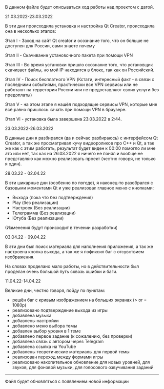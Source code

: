 В данном файле будет описываться ход работы над проектом с датой.

21.03.2022-23.03.2022

В эти дни происходила установка и настройка Qt Creator, происходила она в несколько этапов:

Этап I - Заход на сайт Qt creator и осознание того, что он больше не доступен для России, сами знаете почему

Этап II - Скачивание установочного пакета при помощи VPN

Этап III - Во время установки пришло осознание того, что установщик скачивает файлы, но мой IP находится в блоке, так как он Российский.

Этап IV - Поиск бесплатного VPN (Кстати, интересный факт - в связи с последними событиями, практически все VPN сервисы или не работают на терретории России или не 
предоставляют своих услуги без предоплаты)

Этап V - на этом этапе я нашёл подходящие сервисы VPN, которые мне всё равно пришлось качать при помощи VPN в браузере.

Этап VI - установка была завершена 23.03.2022 в 2:44.

23.03.2022-26.03.2022

В данные дни я разбирался (да и сейчас разбираюсь) с интерфейсом Qt Creator, а так же просматривал кучу видеороликов про C++ и Qt, а так же как с этим работать, результат будет виден к 00:00 помогло ли мне это или нет, так как на 26.03.2022 я ничего не понял и вообще не представляю как можно реализовать проект (честно говоря, не только я один).

28.03.22 - 02.04.22

В эти шикарные дни  (особенно по погоде), я наконец-то разобрался с базовыми моментами Qt и уже реализовал главное меню с кнопками:

- Выхода (пока что без подтверждения)
- Play (без реализации)
- Настроек (Без реализации)
- Телеграмма (Без реализации)
- Ютуба (Без реализации)

(Изменения будут происходит в течении разработки)

03.04.22 - 09.04.22

В эти дни был поиск материала для наполнения приложения, а так же настроена кнопка выхода, а так же я пофиксил баг с отсувствием изображения.

На словах проделано мало работы, но в действительности был проделан очень большой путь сквозь ошибки и баги.

11.04.22-14.04.22

Великие дни, честно говоря, пойду по пунктам:

- решён баг с кривым изображением на больших экранах (> or = 1080p)
- реализовано подтверждение выхода из игры
- добавлена музыка
- добавлены настройки
- добавлено меню выбора темы
- добавлен выбор уровня в 1 теме
- добавлено первое задание (к сожалению, без проверки)
- добавлена связь с автором через Telegram
- добавлена ссылка на YouTube
- добавлены теоретические материалы для первой темы
- реализован переход между формами игры
- реализовано накопительное обновление для новых уровней, для звуков, для фоновой музыки, для голосового озвучивания заданий

____________________________
Файл будет обновляться с появлением новой информации
